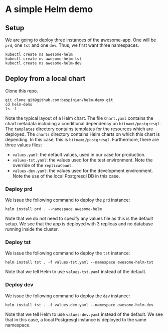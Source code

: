 # A simple Helm demo

## Setup

We are going to deploy three instances of the awesome-app. One will be `prd`, one `tst` and one `dev`. Thus, we first want three namespaces.

```
kubectl create ns awesome-helm
kubectl create ns awesome-helm-tst
kubectl create ns awesome-helm-dev
```

## Deploy from a local chart

Clone this repo.

```
git clone git@github.com:bespinian/helm-demo.git
cd helm-demo
ls -l
```

Note the typical layout of a Helm chart. The file `Chart.yaml` contains the chart metadata including a conditional dependency on `bitnami/postgresql`. The `templates` directory contains templates for the resources which are deployed. The `charts` directory contains Helm charts on which this chart is depending. In this case, this is `bitnami/postgresql`. Furthermore, there are three values files:

- `values.yaml`: the default values, used in our case for production.
- `values-tst.yaml`: the values used for the test environment. Note the override of the `replicaCount`.
- `values-dev.yaml`: the values used for the development environment. Note the use of the local Postgresql DB in this case.

### Deploy prd

We issue the following command to deploy the `prd` instance:

```
helm install prd . --namespace awesome-helm
```

Note that we do not need to specify any values file as this is the default setup. We see that the app is deployed with 3 replicas and no database running inside the cluster.

### Deploy tst

We issue the following command to deploy the `tst` instance:

```
helm install tst . -f values-tst.yaml --namespace awesome-helm-tst
```

Note that we tell Helm to use `values-tst.yaml` instead of the default.

### Deploy dev

We issue the following command to deploy the `dev` instance:

```
helm install tst . -f values-dev.yaml --namespace awesome-helm-dev
```

Note that we tell Helm to use `values-dev.yaml` instead of the default. We see that in this case, a local Postgresql instance is deployed to the same namespace.
